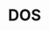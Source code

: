 ---
# This topic lives at
# https://digital.gov/topics/dos

# Topic Title
title: "DOS"

# description — keep it short and clear
# summary: ""

# Weight
weight: 1

# For more information on managing topics,
# see https://github.com/GSA/digitalgov.gov/wiki/topics
---